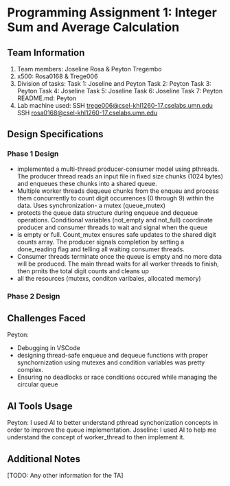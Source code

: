 # Programming Assignment 1: Integer Sum and Average Calculation

## Team Information
1. Team members: Joseline Rosa & Peyton Tregembo
2. x500: Rosa0168 & Trege006
3. Division of tasks:
Task 1: Joseline and Peyton
Task 2: Peyton
Task 3: Peyton
Task 4: Joseline
Task 5: Joseline
Task 6: Joseline
Task 7: Peyton 
README.md: Peyton 
5. Lab machine used: SSH trege006@csel-khl1260-17.cselabs.umn.edu 
                     SSH rosa0168@csel-khl1260-17.cselabs.umn.edu 

## Design Specifications

### Phase 1 Design
- implemented a multi-thread producer-consumer model using pthreads. The producer thread reads an input file in fixed size chunks (1024 bytes) and enqueues these chunks into a shared queue.
- Multiple worker threads dequeue chunks from the enqueu and process them concurrently to count digit occurrences (0 through 9) within the data. Uses synchronization- a mutex (queue_mutex)
- protects the queue data structure during enqueue and dequeue operations. Conditional variables (not_empty and not_full) coordinate producer and consumer threads to wait and signal when the queue
- is empty or full. Count_mutex ensures safe updates to the shared digit counts array. The producer signals completion by setting a done_reading flag and telling all waiting consumer threads.
- Consumer threads terminate once the queue is empty and no more data will be produced. The main thread waits for all worker threads to finish, then prnits the total digit counts and cleans up
- all the resources (mutexs, conditon varibales, allocated memory) 

### Phase 2 Design

## Challenges Faced
Peyton:
- Debugging in VSCode
- designing thread-safe enqueue and dequeue functions with proper synchornization using mutexes and condition variables was pretty complex.
- Ensuring no deadlocks or race conditions occured while managing the circular queue 

## AI Tools Usage
Peyton: I used AI to better understand pthread synchonization concepts in order to improve the queue implementation. 
Joseline: I used AI to help me understand the concept of worker_thread to then implement it. 


## Additional Notes
[TODO: Any other information for the TA]
